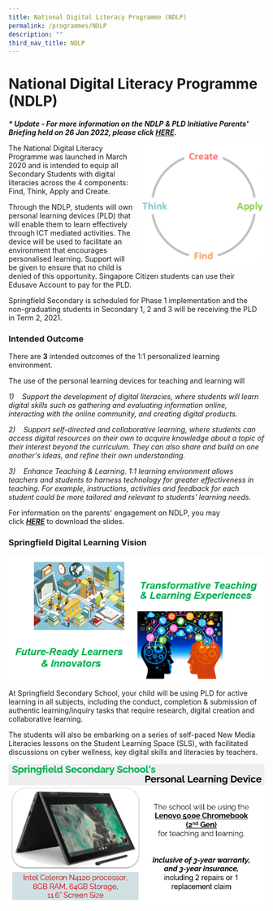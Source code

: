 ```yaml
---
title: National Digital Literacy Programme (NDLP)
permalink: /programmes/NDLP
description: ""
third_nav_title: NDLP
---
```

# **National Digital Literacy Programme (NDLP)**

_**\* Update - For more information on the NDLP & PLD Initiative Parents' Briefing held on 26 Jan 2022, please click [HERE](/programmes/national-digital-literacy-programme-ndlp/ndlp-n-pld-initiative-parents-briefing-26-jan-2022).**_

<img src="/images/download.png" style="width:240px;height:240px;margin-left:15px;" align = "right">
 
The National Digital Literacy Programme was launched in March 2020 and is intended to equip all Secondary Students with digital literacies across the 4 components: Find, Think, Apply and Create. 

Through the NDLP, students will own personal learning devices (PLD) that will enable them to learn effectively through ICT mediated activities. The device will be used to facilitate an environment that encourages personalised learning. Support will be given to ensure that no child is denied of this opportunity. Singapore Citizen students can use their Edusave Account to pay for the PLD.

Springfield Secondary is scheduled for Phase 1 implementation and the non-graduating students in Secondary 1, 2 and 3 will be receiving the PLD in Term 2, 2021.

### Intended Outcome

There are **3** intended outcomes of the 1:1 personalized learning environment. 

The use of the personal learning devices for teaching and learning will

_1)    Support the development of digital literacies, where students will learn digital skills such as gathering and evaluating information online, interacting with the online community, and creating digital products._

_2)    Support self-directed and collaborative learning, where students can access digital resources on their own to acquire knowledge about a topic of their interest beyond the curriculum. They can also share and build on one another's ideas, and refine their own understanding._

_3)    Enhance Teaching & Learning. 1:1 learning environment allows teachers and students to harness technology for greater effectiveness in teaching. For example, instructions, activities and feedback for each student could be more tailored and relevant to students' learning needs._

For information on the parents' engagement on NDLP, you may click [**_HERE_**](/files/NDLP%20-%20Briefing%20for%20Parents%20Website_Updated1.pdf) to download the slides.

### Springfield Digital Learning Vision

![](/images/Digital%20Learning%20Vision.png)

At Springfield Secondary School, your child will be using PLD for active learning in all subjects, including the conduct, completion & submission of authentic learning/inquiry tasks that require research, digital creation and collaborative learning.

The students will also be embarking on a series of self-paced New Media Literacies lessons on the Student Learning Space (SLS), with facilitated discussions on cyber wellness, key digital skills and literacies by teachers.

![](/images/PLD.png)